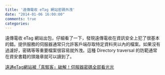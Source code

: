 ```yaml
---
title: '遠傳電收 eTag 網站密碼外洩'
date: "2014-01-06 16:00:00"
comments: true
categories: 
---
```

遠傳電收 eTag 網站出包，仔細看了一下，發現遠傳電收在資訊安全上犯了很基本的錯。提供服務的伺服器通常只允許客戶端存取特定資料夾以內的檔案。如果沒有過濾好，密碼等等重要檔案很容易就外洩。這種 Directory traversal 的防範通常在資安書籍的頭幾章就可以讀到了。

[遠通eTag網站被「真駭客」破解！伺服器密碼全部看光光](http://www.setnews.net/News.aspx?PageGroupID=4&NewsID=9661)